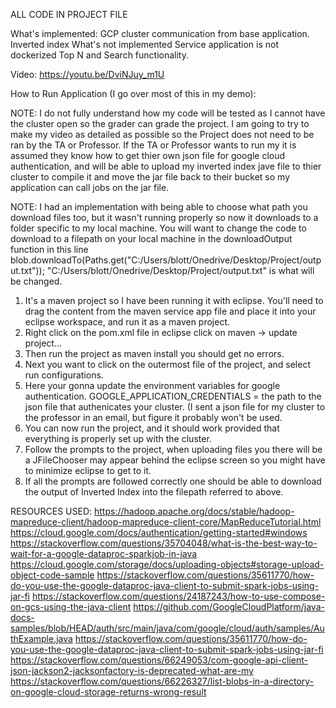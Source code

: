 ALL CODE IN PROJECT FILE

What's implemented:
  GCP cluster communication from base application.
  Inverted index
What's not implemented
  Service application is not dockerized
  Top N and Search functionality.
  
  Video: https://youtu.be/DviNJuy_m1U

How to Run Application (I go over most of this in my demo):
  
  NOTE: I do not fully understand how my code will be tested as I cannot have the cluster open so the grader can grade the project. I am going to try to make my video as detailed as possible so the Project does not need to be ran by the TA or Professor. If the TA or Professor wants to run my it is assumed they know how to get thier own json file for google cloud authentication, and will be able to upload my inverted index jave file to thier cluster to compile it and move the jar file back to their bucket so my application can call jobs on the jar file. 
  
  NOTE: I had an implementation with being able to choose what path you download files too, but it wasn't running properly so now it downloads to a folder specific to my local machine. You will want to change the code to download to a filepath on your local machine in the downloadOutput function in this line 
  blob.downloadTo(Paths.get("C:/Users/blott/Onedrive/Desktop/Project/output.txt")); "C:/Users/blott/Onedrive/Desktop/Project/output.txt" is what will be changed.

  1. It's a maven project so I have been running it with eclipse. You'll need to drag the content from the maven service app file and place it into your eclipse workspace, and run   it as a maven project.
  2. Right click on the pom.xml file in eclipse click on maven -> update project...
  3. Then run the project as maven install you should get no errors. 
  4. Next you want to click on the outermost file of the project, and select run configurations.
  5. Here your gonna update the environment variables for google authentication.
    GOOGLE_APPLICATION_CREDENTIALS = the path to the json file that authenicates your cluster. (I sent a json file for my cluster to the professor in an email, but figure it       probably won't be used.
  6. You can now run the project, and it should work provided that everything is properly set up with the cluster.
  7. Follow the prompts to the project, when uploading files you there will be a JFileChooser may appear behind the eclipse screen so you might have to minimize eclipse to get to it.
  8. If all the prompts are followed correctly one should be able to download the output of Inverted Index into the filepath referred to above.
  
  RESOURCES USED: 
    https://hadoop.apache.org/docs/stable/hadoop-mapreduce-client/hadoop-mapreduce-client-core/MapReduceTutorial.html
    https://cloud.google.com/docs/authentication/getting-started#windows
    https://stackoverflow.com/questions/35704048/what-is-the-best-way-to-wait-for-a-google-dataproc-sparkjob-in-java
    https://cloud.google.com/storage/docs/uploading-objects#storage-upload-object-code-sample
    https://stackoverflow.com/questions/35611770/how-do-you-use-the-google-dataproc-java-client-to-submit-spark-jobs-using-jar-fi
    https://stackoverflow.com/questions/24187243/how-to-use-compose-on-gcs-using-the-java-client
    https://github.com/GoogleCloudPlatform/java-docs-samples/blob/HEAD/auth/src/main/java/com/google/cloud/auth/samples/AuthExample.java
    https://stackoverflow.com/questions/35611770/how-do-you-use-the-google-dataproc-java-client-to-submit-spark-jobs-using-jar-fi
    https://stackoverflow.com/questions/66249053/com-google-api-client-json-jackson2-jacksonfactory-is-deprecated-what-are-my
    https://stackoverflow.com/questions/66226327/list-blobs-in-a-directory-on-google-cloud-storage-returns-wrong-result
  
    
